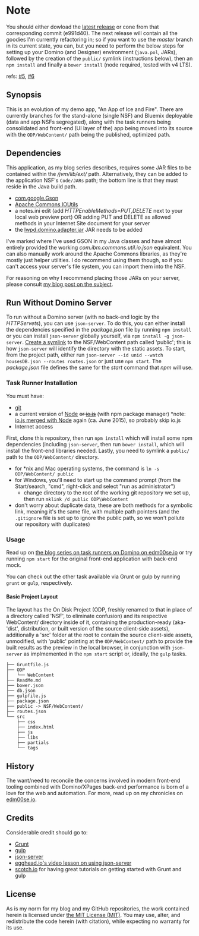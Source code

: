 # Note
You should either dowload the [latest release](https://github.com/edm00se/AnAppOfIceAndFire/releases/latest) or cone from that corresponding commit (e991d40). The next release will contain all the goodies I'm currently refactoring in; so if you want to use the _master_ branch in its current state, you can, but you need to perform the below steps for setting up your Domino (and Designer) environment (`java.pol`, JARs), followed by the creation of the `public/` symlink (instructions below), then an `npm install` and finally a `bower install` (node required, tested with v4 LTS).

refs: [#5](https://github.com/edm00se/AnAppOfIceAndFire/issues/5), [#6](https://github.com/edm00se/AnAppOfIceAndFire/issues/6)

## Synopsis

This is an evolution of my demo app, "An App of Ice and Fire". There are currently branches for the stand-alone (single NSF) and Bluemix deployable (data and app NSFs segregated), along with the task runners being consolidated and front-end (UI layer of the) app being moved into its source with the `ODP/WebContent/` path being the published, optimized path.

## Dependencies

This application, as my blog series describes, requires some JAR files to be contained within the _<Domino install>/jvm/lib/ext/_ path. Alternatively, they can be added to the application NSF's `Code/JARs` path; the bottom line is that they must reside in the Java build path.

* [com.google.Gson](https://code.google.com/p/google-gson/)
* [Apache Commons IOUtils](http://commons.apache.org/proper/commons-io/)
* a notes.ini edit (add _HTTPEnableMethods=PUT,DELETE_ next to your local web preview port) OR adding PUT and DELETE as allowed methods in your Internet Site document for your server
* the [lwpd.domino.adapter.jar](http://hasselba.ch/blog/?p=746) JAR needs to be added

I've marked where I've used GSON in my Java classes and have almost entirely provided the working _com.ibm.commons.util.io.json_ equivalent. You can also manually work around the Apache Commons libraries, as they're mostly just helper utilities. I do recommend using them though, so if you can't access your server's file system, you can import them into the NSF.

For reasoning on why I recommend placing those JARs on your server, please consult [my blog post on the subject](//edm00se.io/xpages/a-quick-note-on-JARs).

## Run Without Domino Server
To run without a Domino server (with no back-end logic by the *HTTPServet*s), you can use `json-server`. To do this, you can either install the dependencies specified in the _package.json_ file by running `npm install` or you can install `json-server` globally yourself, via `npm install -g json-server`. [Create a symlink](http://www.howtogeek.com/howto/16226/complete-guide-to-symbolic-links-symlinks-on-windows-or-linux/) to the NSF/WebContent path called 'public'; this is how `json-server` will identify the directory with the static assets. To start, from the project path, either run `json-server --id unid --watch housesDB.json --routes routes.json` or just use `npm start`. The _package.json_ file defines the same for the _start_ command that _npm_ will use.

### Task Runner Installation

You must have:

* [git](http://git-scm.com/)
* a current version of [Node](https://nodejs.org/en/) ~~or [io.js](https://iojs.org/en/)~~ (with npm package manager) *note: [io.js merged with Node](http://www.linuxfoundation.org/news-media/announcements/2015/06/nodejs-foundation-advances-community-collaboration-announces-new) again (ca. June 2015), so probably skip io.js
* Internet access

First, clone this repository, then run `npm install` which will install some npm dependencies (including `json-server`, then run `bower install`, which will install the front-end libraries needed. Lastly, you need to symlink a `public/` path to the `ODP/WebContent/` directory.

* for *nix and Mac operating systems, the command is `ln -s ODP/WebContent/ public`
* for Windows, you'll need to start up the command prompt (from the Start/search, "cmd", right-click and select "run as administrator")
    * change directory to the root of the working git repository we set up, then run `mklink /d public ODP\WebContent`
* don't worry about duplicate data, these are both methods for a symbolic link, meaning it's the same file, with multiple path pointers (and the `.gitignore` file is set up to ignore the public path, so we won't pollute our repository with duplicates)

### Usage

Read up on [the blog series on task runners on Domino on edm00se.io](https://edm00se.io/task-runners-with-domino-apps) or try running `npm start` for the original front-end application with back-end mock.

You can check out the other task available via Grunt or gulp by running `grunt` or `gulp`, respectively.

#### Basic Project Layout
The layout has the On Disk Project (ODP, freshly renamed to that in place of a directory called 'NSF', to eliminate confusion) and its respective WebContent/ directory inside of it, containing the production-ready (aka- 'dist', distribution, or built version of the source client-side assets), additionally a 'src' folder at the root to contain the source client-side assets, unmodified, with 'public' pointing at the `ODP/WebContent/` path to provide the built results as the preview in the local browser, in conjunction with `json-server` as implmemented in the `npm start` script or, ideally, the `gulp` tasks.

```
├── Gruntfile.js
├── ODP
│   └── WebContent
├── ReadMe.md
├── bower.json
├── db.json
├── gulpfile.js
├── package.json
├── public -> NSF/WebContent/
├── routes.json
└── src
    ├── css
    ├── index.html
    ├── js
    ├── libs
    ├── partials
    └── tags
```

## History

The want/need to reconcile the concerns involved in modern front-end tooling combined with Domino/XPages back-end performance is born of a love for the web and automation. For more, read up on my chronicles on [edm00se.io](https://edm00se.io).

## Credits

Considerable credit should go to:

* [Grunt](http://gruntjs.com/)
* [gulp](http://gulpjs.com/)
* [json-server](https://github.com/typicode/json-server)
* [egghead.io's video lesson on using json-server](https://egghead.io/lessons/nodejs-creating-demo-apis-with-json-server)
* [scotch.io](https://scotch.io) for having great tutorials on getting started with Grunt and gulp

## License

As is my norm for my blog and my GitHub repositories, the work contained herein is licensed under <a href="http://choosealicense.com/licenses/mit">the MIT License (MIT)</a>. You may use, alter, and redistribute the code herein (with citation), while expecting no warranty for its use.
